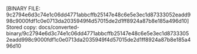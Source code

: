 [BINARY FILE: 9c2794e6d3c74e1c06dd4771abbcffb25147e48c6e5e3ec1d87333052eadd998c9000fdf1c0e0713da2035949f4d57015de2d1ff8924a87b8e185a496d10]
Stored copy: docs/converted-binary/9c2794e6d3c74e1c06dd4771abbcffb25147e48c6e5e3ec1d87333052eadd998c9000fdf1c0e0713da2035949f4d57015de2d1ff8924a87b8e185a496d10

